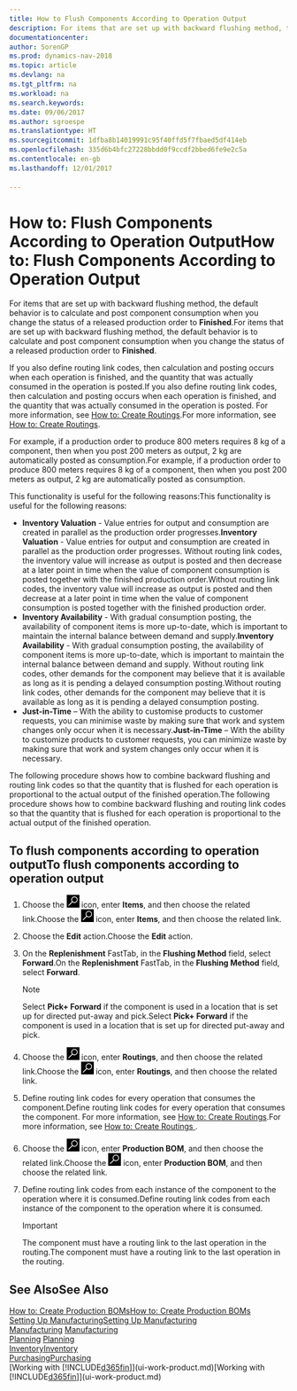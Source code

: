 ```yaml
---
title: How to Flush Components According to Operation Output
description: For items that are set up with backward flushing method, the default behaviour is to calculate and post component consumption when you change the status of a released production order to **Finished**. For more information, see Flushing Method.
documentationcenter: 
author: SorenGP
ms.prod: dynamics-nav-2018
ms.topic: article
ms.devlang: na
ms.tgt_pltfrm: na
ms.workload: na
ms.search.keywords: 
ms.date: 09/06/2017
ms.author: sgroespe
ms.translationtype: HT
ms.sourcegitcommit: 1dfba8b14019991c95f40ffd5f7fbaed5df414eb
ms.openlocfilehash: 335d6b4bfc27228bbdd0f9ccdf2bbed6fe9e2c5a
ms.contentlocale: en-gb
ms.lasthandoff: 12/01/2017

---
```

# <a name="how-to-flush-components-according-to-operation-output"></a><span data-ttu-id="c1324-104">How to: Flush Components According to Operation Output</span><span class="sxs-lookup"><span data-stu-id="c1324-104">How to: Flush Components According to Operation Output</span></span>
<span data-ttu-id="c1324-105">For items that are set up with backward flushing method, the default behavior is to calculate and post component consumption when you change the status of a released production order to **Finished**.</span><span class="sxs-lookup"><span data-stu-id="c1324-105">For items that are set up with backward flushing method, the default behavior is to calculate and post component consumption when you change the status of a released production order to **Finished**.</span></span>  

<span data-ttu-id="c1324-106">If you also define routing link codes, then calculation and posting occurs when each operation is finished, and the quantity that was actually consumed in the operation is posted.</span><span class="sxs-lookup"><span data-stu-id="c1324-106">If you also define routing link codes, then calculation and posting occurs when each operation is finished, and the quantity that was actually consumed in the operation is posted.</span></span> <span data-ttu-id="c1324-107">For more information, see [How to: Create Routings](production-how-to-create-routings.md).</span><span class="sxs-lookup"><span data-stu-id="c1324-107">For more information, see [How to: Create Routings](production-how-to-create-routings.md).</span></span>  

<span data-ttu-id="c1324-108">For example, if a production order to produce 800 meters requires 8 kg of a component, then when you post 200 meters as output, 2 kg are automatically posted as consumption.</span><span class="sxs-lookup"><span data-stu-id="c1324-108">For example, if a production order to produce 800 meters requires 8 kg of a component, then when you post 200 meters as output, 2 kg are automatically posted as consumption.</span></span>  

<span data-ttu-id="c1324-109">This functionality is useful for the following reasons:</span><span class="sxs-lookup"><span data-stu-id="c1324-109">This functionality is useful for the following reasons:</span></span>  

-   <span data-ttu-id="c1324-110">**Inventory Valuation** - Value entries for output and consumption are created in parallel as the production order progresses.</span><span class="sxs-lookup"><span data-stu-id="c1324-110">**Inventory Valuation** - Value entries for output and consumption are created in parallel as the production order progresses.</span></span> <span data-ttu-id="c1324-111">Without routing link codes, the inventory value will increase as output is posted and then decrease at a later point in time when the value of component consumption is posted together with the finished production order.</span><span class="sxs-lookup"><span data-stu-id="c1324-111">Without routing link codes, the inventory value will increase as output is posted and then decrease at a later point in time when the value of component consumption is posted together with the finished production order.</span></span>  
-   <span data-ttu-id="c1324-112">**Inventory Availability** - With gradual consumption posting, the availability of component items is more up-to-date, which is important to maintain the internal balance between demand and supply.</span><span class="sxs-lookup"><span data-stu-id="c1324-112">**Inventory Availability** - With gradual consumption posting, the availability of component items is more up-to-date, which is important to maintain the internal balance between demand and supply.</span></span> <span data-ttu-id="c1324-113">Without routing link codes, other demands for the component may believe that it is available as long as it is pending a delayed consumption posting.</span><span class="sxs-lookup"><span data-stu-id="c1324-113">Without routing link codes, other demands for the component may believe that it is available as long as it is pending a delayed consumption posting.</span></span>  
-   <span data-ttu-id="c1324-114">**Just-in-Time** – With the ability to customise products to customer requests, you can minimise waste by making sure that work and system changes only occur when it is necessary.</span><span class="sxs-lookup"><span data-stu-id="c1324-114">**Just-in-Time** – With the ability to customize products to customer requests, you can minimize waste by making sure that work and system changes only occur when it is necessary.</span></span>  

<span data-ttu-id="c1324-115">The following procedure shows how to combine backward flushing and routing link codes so that the quantity that is flushed for each operation is proportional to the actual output of the finished operation.</span><span class="sxs-lookup"><span data-stu-id="c1324-115">The following procedure shows how to combine backward flushing and routing link codes so that the quantity that is flushed for each operation is proportional to the actual output of the finished operation.</span></span>  

## <a name="to-flush-components-according-to-operation-output"></a><span data-ttu-id="c1324-116">To flush components according to operation output</span><span class="sxs-lookup"><span data-stu-id="c1324-116">To flush components according to operation output</span></span>  
1.  <span data-ttu-id="c1324-117">Choose the ![Search for Page or Report](media/ui-search/search_small.png "Search for Page or Report icon") icon, enter **Items**, and then choose the related link.</span><span class="sxs-lookup"><span data-stu-id="c1324-117">Choose the ![Search for Page or Report](media/ui-search/search_small.png "Search for Page or Report icon") icon, enter **Items**, and then choose the related link.</span></span>  
2.  <span data-ttu-id="c1324-118">Choose the **Edit** action.</span><span class="sxs-lookup"><span data-stu-id="c1324-118">Choose the **Edit** action.</span></span>  
3.  <span data-ttu-id="c1324-119">On the **Replenishment** FastTab, in the **Flushing Method** field, select **Forward**.</span><span class="sxs-lookup"><span data-stu-id="c1324-119">On the **Replenishment** FastTab, in the **Flushing Method** field, select **Forward**.</span></span>  

    > [!NOTE]  
    >  <span data-ttu-id="c1324-120">Select **Pick+ Forward** if the component is used in a location that is set up for directed put-away and pick.</span><span class="sxs-lookup"><span data-stu-id="c1324-120">Select **Pick+ Forward** if the component is used in a location that is set up for directed put-away and pick.</span></span>  

4.  <span data-ttu-id="c1324-121">Choose the ![Search for Page or Report](media/ui-search/search_small.png "Search for Page or Report icon") icon, enter **Routings**, and then choose the related link.</span><span class="sxs-lookup"><span data-stu-id="c1324-121">Choose the ![Search for Page or Report](media/ui-search/search_small.png "Search for Page or Report icon") icon, enter **Routings**, and then choose the related link.</span></span>  
5.  <span data-ttu-id="c1324-122">Define routing link codes for every operation that consumes the component.</span><span class="sxs-lookup"><span data-stu-id="c1324-122">Define routing link codes for every operation that consumes the component.</span></span> <span data-ttu-id="c1324-123">For more information, see [How to: Create Routings](production-how-to-create-routings.md).</span><span class="sxs-lookup"><span data-stu-id="c1324-123">For more information, see [How to: Create Routings ](production-how-to-create-routings.md).</span></span>  
6.  <span data-ttu-id="c1324-124">Choose the ![Search for Page or Report](media/ui-search/search_small.png "Search for Page or Report icon") icon, enter **Production BOM**, and then choose the related link.</span><span class="sxs-lookup"><span data-stu-id="c1324-124">Choose the ![Search for Page or Report](media/ui-search/search_small.png "Search for Page or Report icon") icon, enter **Production BOM**, and then choose the related link.</span></span>  
7.  <span data-ttu-id="c1324-125">Define routing link codes from each instance of the component to the operation where it is consumed.</span><span class="sxs-lookup"><span data-stu-id="c1324-125">Define routing link codes from each instance of the component to the operation where it is consumed.</span></span>

    > [!IMPORTANT]  
    >  <span data-ttu-id="c1324-126">The component must have a routing link to the last operation in the routing.</span><span class="sxs-lookup"><span data-stu-id="c1324-126">The component must have a routing link to the last operation in the routing.</span></span>  

## <a name="see-also"></a><span data-ttu-id="c1324-127">See Also</span><span class="sxs-lookup"><span data-stu-id="c1324-127">See Also</span></span>  
[<span data-ttu-id="c1324-128">How to: Create Production BOMs</span><span class="sxs-lookup"><span data-stu-id="c1324-128">How to: Create Production BOMs</span></span>](production-how-to-create-production-boms.md)  
[<span data-ttu-id="c1324-129">Setting Up Manufacturing</span><span class="sxs-lookup"><span data-stu-id="c1324-129">Setting Up Manufacturing</span></span>](production-configure-production-processes.md)  
<span data-ttu-id="c1324-130">[Manufacturing](production-manage-manufacturing.md)  </span><span class="sxs-lookup"><span data-stu-id="c1324-130">[Manufacturing](production-manage-manufacturing.md)  </span></span>  
<span data-ttu-id="c1324-131">[Planning](production-planning.md) </span><span class="sxs-lookup"><span data-stu-id="c1324-131">[Planning](production-planning.md) </span></span>  
[<span data-ttu-id="c1324-132">Inventory</span><span class="sxs-lookup"><span data-stu-id="c1324-132">Inventory</span></span>](inventory-manage-inventory.md)  
[<span data-ttu-id="c1324-133">Purchasing</span><span class="sxs-lookup"><span data-stu-id="c1324-133">Purchasing</span></span>](purchasing-manage-purchasing.md)  
<span data-ttu-id="c1324-134">[Working with [!INCLUDE[d365fin](includes/d365fin_md.md)]](ui-work-product.md)</span><span class="sxs-lookup"><span data-stu-id="c1324-134">[Working with [!INCLUDE[d365fin](includes/d365fin_md.md)]](ui-work-product.md)</span></span>

